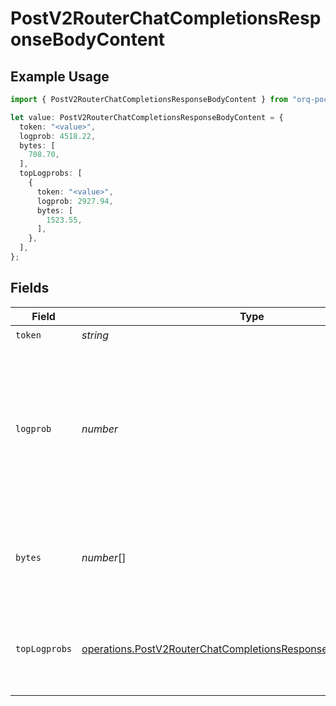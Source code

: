 # PostV2RouterChatCompletionsResponseBodyContent

## Example Usage

```typescript
import { PostV2RouterChatCompletionsResponseBodyContent } from "orq-poc-typescript/models/operations";

let value: PostV2RouterChatCompletionsResponseBodyContent = {
  token: "<value>",
  logprob: 4518.22,
  bytes: [
    708.70,
  ],
  topLogprobs: [
    {
      token: "<value>",
      logprob: 2927.94,
      bytes: [
        1523.55,
      ],
    },
  ],
};
```

## Fields

| Field                                                                                                                                                              | Type                                                                                                                                                               | Required                                                                                                                                                           | Description                                                                                                                                                        |
| ------------------------------------------------------------------------------------------------------------------------------------------------------------------ | ------------------------------------------------------------------------------------------------------------------------------------------------------------------ | ------------------------------------------------------------------------------------------------------------------------------------------------------------------ | ------------------------------------------------------------------------------------------------------------------------------------------------------------------ |
| `token`                                                                                                                                                            | *string*                                                                                                                                                           | :heavy_check_mark:                                                                                                                                                 | The token.                                                                                                                                                         |
| `logprob`                                                                                                                                                          | *number*                                                                                                                                                           | :heavy_check_mark:                                                                                                                                                 | The log probability of this token, if it is within the top 20 most likely tokens. Otherwise, the value -9999.0 is used to signify that the token is very unlikely. |
| `bytes`                                                                                                                                                            | *number*[]                                                                                                                                                         | :heavy_check_mark:                                                                                                                                                 | A list of integers representing the UTF-8 bytes representation of the token.                                                                                       |
| `topLogprobs`                                                                                                                                                      | [operations.PostV2RouterChatCompletionsResponseBodyTopLogprobs](../../models/operations/postv2routerchatcompletionsresponsebodytoplogprobs.md)[]                   | :heavy_check_mark:                                                                                                                                                 | List of the most likely tokens and their log probability, at this token position.                                                                                  |